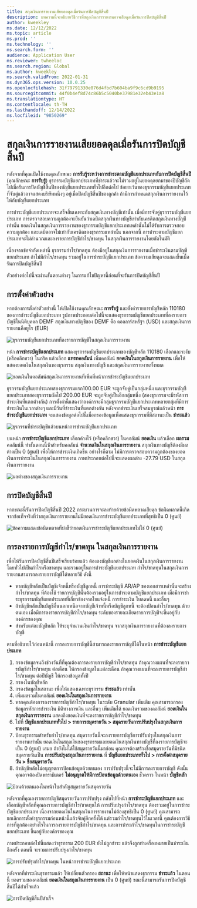 ```yaml
---
title: สกุลเงินการรายงานเสียยอดดุลเมื่อรันการปิดบัญชีสิ้นปี
description: บทความนี้จะอธิบายวิธีการที่สกุลเงินการรายงานอาจเสียดุลเมื่อรันการปิดบัญชีสิ้นปี
author: kweekley
ms.date: 12/12/2022
ms.topic: article
ms.prod: ''
ms.technology: ''
ms.search.form: ''
audience: Application User
ms.reviewer: twheeloc
ms.search.region: Global
ms.author: kweekley
ms.search.validFrom: 2022-01-31
ms.dyn365.ops.version: 10.0.25
ms.openlocfilehash: 31f79791330e076d4fbd7b604ba9f9c6cd9b9195
ms.sourcegitcommit: 44f0b4ef8d74c86b5c5040be37981e32eb43e1a8
ms.translationtype: HT
ms.contentlocale: th-TH
ms.lasthandoff: 12/14/2022
ms.locfileid: "9850269"
---
```

# <a name="reporting-currency-out-of-balance-when-the-year-end-close-is-run"></a>สกุลเงินการรายงานเสียยอดดุลเมื่อรันการปิดบัญชีสิ้นปี

หลังจากที่คุณเปิดใช้งานคุณลักษณะ **การรับรู้ระหว่างการชำระตามบัญชีแยกประเภทกับการปิดบัญชีสิ้นปี** (คุณลักษณะ **การรับรู้**) ธุรกรรมบัญชีแยกประเภทที่ชําระแล้วจะไม่รวมอยู่ในยอดดุลยกมาของปีบัญชีถัดไปเมื่อรันการปิดบัญชีสิ้นปีของบัญชีแยกประเภททั่วไปอีกต่อไป ข้อยกเว้นของธุรกรรมบัญชีแยกประเภทที่จับคู่แล้วอาจแสดงบริษัทหนึ่งๆ อยู่เมื่อปิดบัญชีสิ้นปีของลูกค้า ถ้ามีการกําหนดสกุลเงินการรายงานไว้ให้กับบัญชีแยกประเภท

การชําระบัญชีแยกประเภทจะเสร็จสิ้นเฉพาะกับสกุลเงินทางบัญชีเท่านั้น เมื่อมีการจับคู่ธุรกรรมบัญชีแยกประเภท การตรวจสอบความถูกต้องจะยืนยันว่าเดบิตสกุลเงินทางบัญชีเท่ากับเครดิตสกุลเงินทางบัญชีเท่านั้น ยอดเงินในสกุลเงินการรายงานของธุรกรรมบัญชีแยกประเภทเหล่านั้นไม่ได้รับการตรวจสอบความถูกต้อง และเดบิตอาจไม่เท่ากับเครดิตของธุรกรรมเหล่านั้น นอกจากนี้ การชําระตามบัญชีแยกประเภทจะไม่คํานวณและลงรายการบัญชีกําไร/ขาดทุน ในสกุลเงินการรายงานโดยอัตโนมัติ

เนื่องจากข้อจํากัดเหล่านี้ ธุรกรรมกําไร/ขาดทุน ต้องมีอยู่ในสกุลเงินการรายงานเมื่อชําระเงินตามบัญชีแยกประเภท ถ้าไม่มีกําไร/ขาดทุน รวมอยู่ในการชําระบัญชีแยกประเภท ข้อความเสียดุลจะแสดงขึ้นเมื่อรันการปิดบัญชีสิ้นปี

ตัวอย่างต่อไปนี้จะผ่านขั้นตอนต่างๆ ในการแก้ไขปัญหานี้ก่อนที่จะรันการปิดบัญชีสิ้นปี

## <a name="example-setup"></a>การตั้งค่าตัวอย่าง

หากต้องการตั้งค่าตัวอย่างนี้ ให้เปิดใช้งานคุณลักษณะ **การรับรู้** และตั้งค่ารายการบัญชีหลัก 110180 ของการชําระบัญชีแยกประเภท รูปภาพประกอบต่อไปนี้จะแสดงธุรกรรมบัญชีแยกประเภทที่ลงรายการบัญชีในนิติบุคคล DEMF สกุลเงินทางบัญชีของ DEMF คือ ดอลลาร์สหรัฐฯ (USD) และสกุลเงินการรายงานคือยูโร (EUR)

![ธุรกรรมบัญชีแยกประเภทที่ลงรายการบัญชีในสกุลเงินการรายงาน](./media/reporting-currency-1.png)

หน้า **การชําระบัญชีแยกประเภท** แสดงธุรกรรมบัญชีแยกประเภทของบัญชีหลัก 110180 เลือกและระงับ (หรือคลิกขวา) ในกริด แล้วเลือก **แทรกคอลัมน์** เพิ่มคอลัมน์ **ยอดเงินในสกุลเงินการรายงาน** เพื่อให้แสดงยอดเงินในสกุลเงินของธุรกรรม สกุลเงินทางบัญชี และสกุลเงินการรายงานทั้งหมด

![ยอดเงินในคอลัมน์สกุลเงินการรายงานที่เพิ่มที่หน้าการชําระบัญชีแยกประเภท](./media/Ledger-settlement2.png)

ธุรกรรมบัญชีแยกประเภทสองธุรกรรมแรก100.00 EUR จะถูกจับคู่เป็นกลุ่มหนึ่ง และธุรกรรมบัญชีแยกประเภทสองธุรกรรมถัดไป 200.00 EUR จะถูกจับคู่เป็นอีกกลุ่มหนึ่ง (สองธุรกรรมจะมีรหัสการชําระเงินที่แตกต่างกัน) การตั้งค่านี้แสดงว่าองค์กรจะมีกลุ่มธุรกรรมบัญชีแยกประเภทหลายกลุ่มที่มีการชําระเงินในเวลาต่างๆ และมีวันที่ชําระเงินที่แตกต่างกัน หลังจากชําระเงินเสร็จสมบูรณ์แล้วหน้า **การชำระบัญชีแยกประเภท** จะแสดงข้อมูลต่อไปนี้เมื่อกรองข้อมูลเพื่อแสดงธุรกรรมที่มีสถานะเป็น **ชําระแล้ว**

![ธุรกรรมที่ชำระบัญชีแล้วบนหน้าการชำระบัญชีแยกประเภท](./media/Settled-trans-filtered3.png)

บนหน้า **การชำระบัญชีแยกประเภท** เลือกค้างไว้ (หรือคลิกขวา) ในคอลัมน์ **ยอดเงิน** แล้วเลือก **ผลรวม** คอลัมน์นี้ ทําขั้นตอนนี้ซ้ําสำหรับคอลัมน์ **จํานวนเงินในสกุลเงินการรายงาน** สกุลเงินทางบัญชีต้องมีผลต่างเป็น 0 (ศูนย์) เพื่อให้การชําระเงินเกิดขึ้น อย่างไรก็ตาม ไม่มีการตรวจสอบความถูกต้องของยอดเงินการชําระเงินในสกุลเงินการรายงาน ภาพประกอบต่อไปนี้จะแสดงผลต่าง -27.79 USD ในสกุลเงินการรายงาน

![ผลต่างของสกุลเงินการรายงาน](./media/Difference4.png)

## <a name="year-end-close"></a>การปิดบัญชีสิ้นปี

หากขณะนี้รันการปิดบัญชีสิ้นปี 2022 กระบวนการจะลงท้ายด้วยข้อผิดพลาดเสียดุล ข้อผิดพลาดนี้เกิดจากข้อเท็จจริงที่ว่าสกุลเงินการรายงานไม่มียอดเงินการชําระบัญชีแยกประเภทที่สุทธิเป็น 0 (ศูนย์)

![ข้อความแสดงข้อผิดพลาดที่บ่งชี้ว่ายอดเงินการชําระบัญชีแยกประเภทไม่ใช่ 0 (ศูนย์)](./media/YEC5.png)

## <a name="posting-reporting-currency-gainloss"></a>การลงรายการบัญชีกำไร/ขาดทุน ในสกุลเงินการรายงาน

เพื่อให้รันการปิดบัญชีสิ้นปีเสร็จเรียบร้อยแล้ว ต้องลงบัญชีผลต่างในยอดเงินในสกุลเงินการรายงาน โดยทั่วไปเป็นกําไรหรือขาดทุน และรวมอยู่ในการชําระบัญชีแยกประเภท กําไร/ขาดทุนในสกุลเงินการรายงานสามารถลงรายการบัญชีได้หลายวิธี ดังนี้

- หากบัญชีหลักเป็นบัญชีเจ้าหนี้หรือบัญชีลูกหนี้ การชําระบัญชี AR/AP ของเอกสารเหล่านั้นจะสร้างกําไร/ขาดทุน ที่ต้องใช้ รายการบัญชีนั้นต้องรวมอยู่ในการชําระตามบัญชีแยกประเภท เมื่อมีการชําระธุรกรรมบัญชีแยกประเภทที่เกี่ยวข้องจากใบแจ้งหนี้ การชําระเงิน ใบลดหนี้ และอื่นๆ
- ถ้าบัญชีหลักเป็นบัญชีอื่นนอกเหนือจากบัญชีเจ้าหนี้หรือบัญชีลูกหนี้ จะต้องป้อนกําไร/ขาดทุน ด้วยตนเอง เมื่อมีการลงรายการบัญชีกําไร/ขาดทุน ระดับของรายละเอียดรายการบัญชีจะขึ้นอยู่กับองค์กรของคุณ
- สำหรับแต่ละบัญชีหลัก ให้ระบุจํานวนเงินกําไร/ขาดทุน จากสกุลเงินการรายงานที่ต้องลงรายการบัญชี

ตามที่อธิบายไว้ก่อนหน้านี้ การลงรายการบัญชีนี้สามารถลงรายการบัญชีได้ในหน้า **การชําระบัญชีแยกประเภท**

1. กรองข้อมูลจนถึงช่วงวันที่ที่คุณต้องการลงรายการบัญชีกําไร/ขาดทุน ถ้าคุณวางแผนที่จะลงรายการบัญชีกําไร/ขาดทุน ต่อเดือน ให้กรองข้อมูลในแต่ละเดือน ถ้าคุณวางแผนที่จะลงรายการบัญชีกําไร/ขาดทุน ต่อปีบัญชี ให้กรองข้อมูลทั้งปี
2. กรองในบัญชีหลัก
3. กรองข้อมูลในสถานะ เพื่อให้แสดงเฉพาะธุรกรรม **ชำระแล้ว** เท่านั้น
4. เพิ่มผลรวมในคอลัมน์ **ยอดเงินในสกุลเงินการรายงาน**
5. หากคุณต้องการลงรายการบัญชีกําไร/ขาดทุน ในระดับ Granular เพิ่มเติม คุณสามารถกรองข้อมูลรหัสการชําระเงิน มิติทางการเงิน และอื่นๆ เพิ่มเติมได้ ยอดเงินรวมของคอลัมน์ **ยอดเงินในสกุลเงินการรายงาน** แสดงถึงยอดเงินที่จะลงรายการบัญชีกําไร/ขาดทุน
6. ไปที่ **บัญชีแยกประเภททั่วไป \> รายการสมุดรายวัน \> สมุดรายวันการปรับปรุงในสกุลเงินการรายงาน**
7. ป้อนธุรกรรมสำหรับกำไร/ขาดทุน สมุดรายวันนี้จะลงรายการบัญชีการปรับปรุงในสกุลเงินการรายงานเท่านั้น ยอดเงินในสกุลเงินของธุรกรรมและยอดเงินสกุลเงินทางบัญชีที่ลงรายการบัญชีจะเป็น 0 (ศูนย์) เสมอ ถ้ายังไม่ได้ใช้สมุดรายวันนี้มาก่อน คุณอาจต้องสร้างชื่อสมุดรายวันที่มีชนิดสมุดรายวันเป็น **การปรับปรุงสกุลเงินการรายงาน** ที่ **บัญชีแยกประเภททั่วไป \> การตั้งค่าสมุดรายวัน \> ชื่อสมุดรายวัน**
8. ถ้าบัญชีหลักไม่อนุญาตการป้อนข้อมูลด้วยตนเอง การปรับปรุงนี้จะไม่มีการลงรายการบัญชี ดังนั้น คุณอาจต้องปิดพารามิเตอร์ **ไม่อนุญาตให้มีการป้อนข้อมูลด้วยตนเอง** ชั่วคราว ในหน้า **บัญชีหลัก**

![ป้อนด้วยตนเองในหน้าใบสำคัญสมุดรายวันสมุดรายวัน](./media/Manual-entry6.png)

หลังจากที่คุณลงรายการบัญชีสมุดรายวันการปรับปรุง กลับไปที่หน้า **การชําระบัญชีแยกประเภท** และเลือกบัญชีหลักที่คุณลงรายการบัญชีกําไร/ขาดทุนให้ การปรับปรุงกําไร/ขาดทุน ต้องรวมอยู่ในการชําระบัญชีแยกประเภท เนื่องจากยอดเงินในสกุลเงินการรายงานไม่ต้องสุทธิเป็น 0 (ศูนย์) คุณสามารถยกเลิกการตั้งค่าธุรกรรมก่อนหน้านี้แล้วจับคู่อีกครั้งได้ แต่รวมกําไร/ขาดทุนไว้ในเวลานี้ คุณต้องการวิธีการที่ถูกต้องอย่างไรในการลงรายการบัญชีกําไร/ขาดทุน และการชําระกําไร/ขาดทุนในการชําระบัญชีแยกประเภท ขึ้นอยู่กับองค์กรของคุณ

ภาพประกอบต่อไปนี้แสดงว่าธุรกรรม 200 EUR ยังไม่ถูกชําระ แล้วจึงถูกทำเครื่องหมายเป็นชําระเงินอีกครั้ง ตอนนี้ จะรวมการปรับปรุงกําไร/ขาดทุน

![การปรับปรุงกําไร/ขาดทุน ในหน้าการชําระบัญชีแยกประเภท](./media/gain-loss7.png)

หลังจากที่ชำระเงินธุรกรรมแล้ว ให้เปลี่ยนตัวกรอง **สถานะ** เพื่อให้หน้าแสดงธุรกรรม **ชำระแล้ว** ในตอนนี้ ยอดรวมของคอลัมน์ **ยอดเงินในสกุลเงินการรายงาน** เป็น 0 (ศูนย์) ขณะนี้สามารถรันการปิดบัญชีสิ้นปีได้สำเร็จแล้ว

![การปิดบัญชีสิ้นปีสำเร็จ](./media/Zero-settled8.png)
